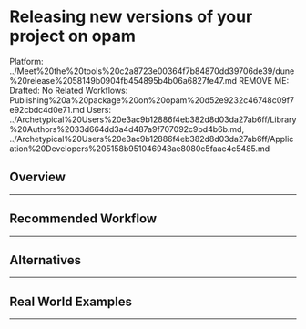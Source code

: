 # Releasing new versions of your project on opam

Platform: ../Meet%20the%20tools%20c2a8723e00364f7b84870dd39706de39/dune%20release%2058149b0904fb454895b4b06a6827fe47.md
REMOVE ME: Drafted: No
Related Workflows: Publishing%20a%20package%20on%20opam%20d52e9232c46748c09f7e92cbdc4d0e71.md
Users: ../Archetypical%20Users%20e3ac9b12886f4eb382d8d03da27ab6ff/Library%20Authors%2033d664dd3a4d487a9f707092c9bd4b6b.md, ../Archetypical%20Users%20e3ac9b12886f4eb382d8d03da27ab6ff/Application%20Developers%205158b951046948ae8080c5faae4c5485.md

## Overview

---

## Recommended Workflow

---

## Alternatives

---

## Real World Examples

---